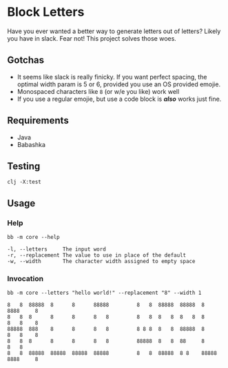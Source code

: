 # Block Letters

Have you ever wanted a better way to generate letters out of letters? Likely you have in slack. Fear
not! This project solves those woes.

## Gotchas

* It seems like slack is really finicky. If you want perfect spacing, the optimal width param is 5
  or 6, provided you use an OS provided emojie.
* Monospaced characters like `8` (or w/e you like) work well
* If you use a regular emojie, but use a code block is **_also_** works just fine.

## Requirements

* Java
* Babashka

## Testing

```shell
clj -X:test
```

## Usage

### Help

```shell
bb -m core --help
```

```text
-l, --letters     The input word
-r, --replacement The value to use in place of the default
-w, --width       The character width assigned to empty space
```

### Invocation

```shell
bb -m core --letters "hello world!" --replacement "8" --width 1
```

```text
8   8  88888  8      8      88888         8   8  88888  88888  8      8888     8    
8   8  8      8      8      8   8         8   8  8   8  8   8  8      8   8    8    
88888  888    8      8      8   8         8 8 8  8   8  88888  8      8   8    8    
8   8  8      8      8      8   8         88888  8   8  88     8      8   8         
8   8  88888  88888  88888  88888         8   8  88888  8 8    88888  8888     8  
```


